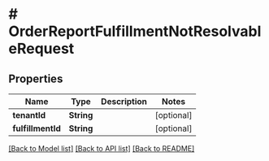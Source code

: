 # # OrderReportFulfillmentNotResolvableRequest


## Properties 


Name | Type | Description | Notes
------------ | ------------- | ------------- | -------------
**tenantId**| **String** |   | [optional]
**fulfillmentId**| **String** |   | [optional]


[[Back to Model list]](../../README.md#models) [[Back to API list]](../../README.md#endpoints) [[Back to README]](../../README.md)

